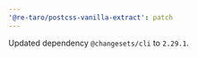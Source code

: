 ```yaml
---
'@re-taro/postcss-vanilla-extract': patch
---
```


Updated dependency `@changesets/cli` to `2.29.1`.
